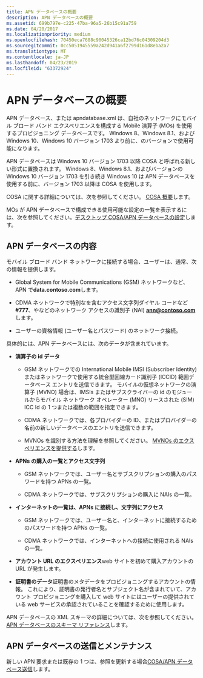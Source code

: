 ```yaml
---
title: APN データベースの概要
description: APN データベースの概要
ms.assetid: 699b797e-c225-47ba-96a5-26b15c91a759
ms.date: 04/20/2017
ms.localizationpriority: medium
ms.openlocfilehash: 70450eca7688c90045326ca12bd76c04309204d3
ms.sourcegitcommit: 0cc5051945559a242d941a6f2799d161d8eba2a7
ms.translationtype: MT
ms.contentlocale: ja-JP
ms.lasthandoff: 04/23/2019
ms.locfileid: "63372924"
---
```

# <a name="apn-database-overview"></a>APN データベースの概要

APN データベース、または apndatabase.xml は、自社のネットワークにモバイル ブロード バンド エクスペリエンスを構成する Mobile 演算子 (MOs) を使用するプロビジョニング データベースです。 Windows 8、Windows 8.1、および Windows 10、Windows 10 バージョン 1703 より前に、のバージョンで使用可能になります。

APN データベースは Windows 10 バージョン 1703 以降 COSA と呼ばれる新しい形式に置換されます。 Windows 8、Windows 8.1、およびバージョンの Windows 10 バージョン 1703 を引き続き Windows 10 は APN データベースを使用する前に、バージョン 1703 以降は COSA を使用します。 

COSA に関する詳細については、次を参照してください。 [COSA 概要](cosa-overview.md)します。

MOs が APN データベースで構成できる使用可能な設定の一覧を表示するには、次を参照してください。[デスクトップ COSA/APN データベースの設定](desktop-cosa-apn-database-settings.md)します。

## <a name="span-idapndbconspanspan-idapndbconspanapn-database-contents"></a><span id="apndbcon"></span><span id="APNDBCON"></span>APN データベースの内容


モバイル ブロード バンド ネットワークに接続する場合、ユーザーは、通常、次の情報を提供します。

- Global System for Mobile Communications (GSM) ネットワークなど、APN で**data.contoso.com**します。

- CDMA ネットワークで特別なを含むアクセス文字列ダイヤル コードなど **\#777**、やなどのネットワーク アクセスの識別子 (NAI)  <strong>ann@contoso.com</strong>します。

- ユーザーの資格情報 (ユーザー名とパスワード) のネットワーク接続。

具体的には、APN データベースには、次のデータが含まれています。

-   **演算子の id データ**

    -   GSM ネットワークでの International Mobile IMSI (Subscriber Identity) またはネットワークで使用する統合型回線カード識別子 (ICCID) 範囲データベース エントリを送信できます。 モバイルの仮想ネットワークの演算子 (MVNO) 場合は、IMSIs またはサブスクライバーの id のモジュールからモバイル ネットワーク オペレーター (MNO) リースされた (SIM) ICC Id の 1 つまたは複数の範囲を指定できます。

    -   CDMA ネットワークでは、各プロバイダーの ID、またはプロバイダーの名前の新しいデータベースのエントリを送信できます。

    -   MVNOs を識別する方法を理解を参照してください。 [MVNOs のエクスペリエンスを提供する](delivering-experiences-for-mvnos.md)します。

-   **APNs の購入の一覧とアクセス文字列**

    -   GSM ネットワークでは、ユーザー名とサブスクリプションの購入のパスワードを持つ APNs の一覧。

    -   CDMA ネットワークでは、サブスクリプションの購入に NAIs の一覧。

-   **インターネットの一覧は、APNs に接続し、文字列にアクセス**

    -   GSM ネットワークでは、ユーザー名と、インターネットに接続するためのパスワードを持つ APNs の一覧。

    -   CDMA ネットワークでは、インターネットへの接続に使用される NAIs の一覧。

-   **アカウント URL のエクスペリエンス**web サイトを初めて購入アカウントの URL が発生します。

-   **証明書のデータ**証明書のメタデータをプロビジョニングするアカウントの情報。 これにより、証明書の発行者名とサブジェクト名が含まれていて、アカウント プロビジョニングを購入して web サイトにはユーザーの提供されている web サービスの承認されていることを確認するために使用します。

APN データベースの XML スキーマの詳細については、次を参照してください。 [APN データベースのスキーマ リファレンス](apn-database-schema-reference.md)します。

## <a name="span-idabndbsubspanspan-idabndbsubspanapn-database-submission-and-maintenance"></a><span id="abndbsub"></span><span id="ABNDBSUB"></span>APN データベースの送信とメンテナンス


新しい APN 要求または既存の 1 つは、参照を更新する場合[COSA/APN データベース送信](cosa-apn-database-submission.md)します。
 





